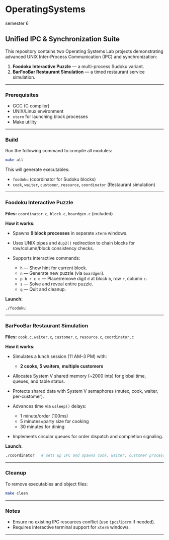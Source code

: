 # OperatingSystems
semester 6
## Unified IPC & Synchronization Suite

This repository contains two Operating Systems Lab projects demonstrating advanced UNIX Inter-Process Communication (IPC) and synchronization:

1. **Foodoku Interactive Puzzle** — a multi-process Sudoku variant.
2. **BarFooBar Restaurant Simulation** — a timed restaurant service simulation.

---

### Prerequisites

* GCC (C compiler)
* UNIX/Linux environment
* `xterm` for launching block processes
* Make utility

---

### Build

Run the following command to compile all modules:

```bash
make all
```

This will generate executables:

* `foodoku` (coordinator for Sudoku blocks)
* `cook`, `waiter`, `customer`, `resource`, `coordinator` (Restaurant simulation)

---

### Foodoku Interactive Puzzle

**Files:** `coordinator.c`, `block.c`, `boardgen.c` (included)

**How it works:**

* Spawns **9 block processes** in separate `xterm` windows.
* Uses UNIX pipes and `dup2()` redirection to chain blocks for row/column/block consistency checks.
* Supports interactive commands:

  * `h` — Show hint for current block.
  * `n` — Generate new puzzle (via `boardgen`).
  * `p b r c d` — Place/remove digit `d` at block `b`, row `r`, column `c`.
  * `s` — Solve and reveal entire puzzle.
  * `q` — Quit and cleanup.

**Launch:**

```bash
./foodoku
```

---

### BarFooBar Restaurant Simulation

**Files:** `cook.c`, `waiter.c`, `customer.c`, `resource.c`, `coordinator.c`

**How it works:**

* Simulates a lunch session (11 AM–3 PM) with:

  * **2 cooks**, **5 waiters**, **multiple customers**
* Allocates System V shared memory (\~2000 ints) for global time, queues, and table status.
* Protects shared data with System V semaphores (mutex, cook, waiter, per-customer).
* Advances time via `usleep()` delays:

  * 1 minute/order (100ms)
  * 5 minutes×party size for cooking
  * 30 minutes for dining
* Implements circular queues for order dispatch and completion signaling.

**Launch:**

```bash
./coordinator   # sets up IPC and spawns cook, waiter, customer processes
```

---

### Cleanup

To remove executables and object files:

```bash
make clean
```

---

### Notes

* Ensure no existing IPC resources conflict (use `ipcs`/`ipcrm` if needed).
* Requires interactive terminal support for `xterm` windows.

---

